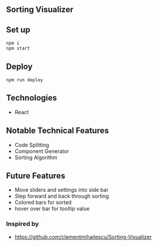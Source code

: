 ## Sorting Visualizer

## Set up

```
npm i
npm start
```

## Deploy

```
npm run deploy
```

## Technologies

- React

## Notable Technical Features

- Code Splitting
- Component Generator
- Sorting Algorithm

## Future Features

- Move sliders and settings into side bar
- Step forward and back through sorting
- Colored bars for sorted
- hover over bar for tooltip value

### Inspired by

- https://github.com/clementmihailescu/Sorting-Visualizer
